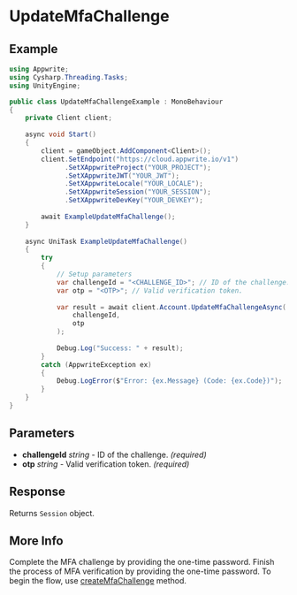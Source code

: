 # UpdateMfaChallenge

## Example

```csharp
using Appwrite;
using Cysharp.Threading.Tasks;
using UnityEngine;

public class UpdateMfaChallengeExample : MonoBehaviour
{
    private Client client;
    
    async void Start()
    {
        client = gameObject.AddComponent<Client>();
        client.SetEndpoint("https://cloud.appwrite.io/v1")
              .SetXAppwriteProject("YOUR_PROJECT");
              .SetXAppwriteJWT("YOUR_JWT");
              .SetXAppwriteLocale("YOUR_LOCALE");
              .SetXAppwriteSession("YOUR_SESSION");
              .SetXAppwriteDevKey("YOUR_DEVKEY");
        
        await ExampleUpdateMfaChallenge();
    }
    
    async UniTask ExampleUpdateMfaChallenge()
    {
        try
        {
            // Setup parameters
            var challengeId = "<CHALLENGE_ID>"; // ID of the challenge.
            var otp = "<OTP>"; // Valid verification token.
            
            var result = await client.Account.UpdateMfaChallengeAsync(
                challengeId,
                otp
            );
            
            Debug.Log("Success: " + result);
        }
        catch (AppwriteException ex)
        {
            Debug.LogError($"Error: {ex.Message} (Code: {ex.Code})");
        }
    }
}
```

## Parameters

- **challengeId** *string* - ID of the challenge. *(required)*
- **otp** *string* - Valid verification token. *(required)*

## Response

Returns `Session` object.
## More Info

Complete the MFA challenge by providing the one-time password. Finish the process of MFA verification by providing the one-time password. To begin the flow, use [createMfaChallenge](/docs/references/cloud/client-web/account#createMfaChallenge) method.

